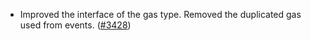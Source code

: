 - Improved the interface of the gas type. Removed the duplicated gas used from
  events. ([\#3428](https://github.com/anoma/namada/pull/3428))